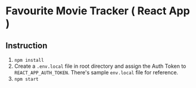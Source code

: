 # Favourite Movie Tracker ( React App )

## Instruction
1. `npm install`
2. Create a `.env.local` file in root directory and assign the Auth Token to `REACT_APP_AUTH_TOKEN`. There's sample `env.local` file for reference.
3. `npm start`

